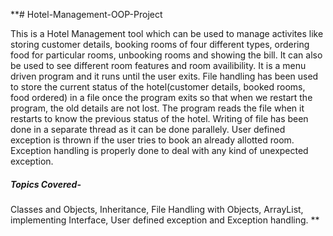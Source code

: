 **# Hotel-Management-OOP-Project

This is a Hotel Management tool which can be used to manage
activites like storing customer details, booking rooms of four different types, ordering food
for particular rooms, unbooking rooms and showing the bill. It can also be used to see
different room features and room availibility. It is a menu driven program and it runs until
the user exits. File handling has been used to store the current status of the
hotel(customer details, booked rooms, food ordered) in a file once the program exits so
that when we restart the program, the old details are not lost. The program reads the file
when it restarts to know the previous status of the hotel. Writing of file has been done in a
separate thread as it can be done parallely. User defined exception is thrown if the user
tries to book an already allotted room. Exception handling is properly done to deal with any
kind of unexpected exception.
##### Topics Covered-  
Classes and Objects, Inheritance, File Handling with Objects, ArrayList, implementing
Interface, User defined exception and Exception handling.
**
